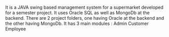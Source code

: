 It is a JAVA swing based management system for a supermarket developed for a semester project. It uses Oracle SQL as well as MongoDb at the backend. There are 2 project folders, one having Oracle at the backend and the other having MongoDb.
It has 3 main modules :
Admin
Customer
Employee